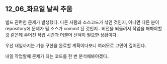 ## 12_06_화요일 날씨 추움

빌드 관련한 문제가 발생했다. 다른 사람과 소스코드가 섞인 것인지, 아니면 다른 분이 repository에 문제가 될 소스가 commit 된 것인지.. 버전을 되돌려서 작업을 해봐야할 것 같은데 주어진 작업 시간과 더불어 선택이 필요한 상황이다.

우선 내일까지는 기능 구현을 완료할 계획이다보니 여러모로 고민이 깊어진다. 

내일 작업할때 문제가 되는 코드를 한 번 분석해봐야겠다..